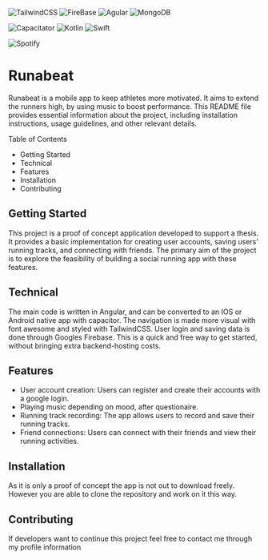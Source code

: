 ![TailwindCSS](https://img.shields.io/badge/tailwindcss-%2338B2AC.svg?style=for-the-badge&logo=tailwind-css&logoColor=white)
![FireBase](https://img.shields.io/badge/firebase-ffca28?style=for-the-badge&logo=firebase&logoColor=black)
![Agular](https://img.shields.io/badge/Angular-DD0031?style=for-the-badge&logo=angular&logoColor=white)
![MongoDB](https://img.shields.io/badge/MongoDB-4EA94B?style=for-the-badge&logo=mongodb&logoColor=white)

![Capacitator](https://img.shields.io/badge/Capacitor-119EFF?style=for-the-badge&logo=Capacitor&logoColor=white)
![Kotlin](https://img.shields.io/badge/Kotlin-0095D5?&style=for-the-badge&logo=kotlin&logoColor=white)
![Swift](https://img.shields.io/badge/Swift-FA7343?style=for-the-badge&logo=swift&logoColor=white)

![Spotify](https://img.shields.io/badge/Spotify-1ED760?&style=for-the-badge&logo=spotify&logoColor=white)

# Runabeat
Runabeat is a mobile app to keep athletes more motivated. It aims to extend the runners high, by using music to boost performance. This README file provides essential information about the project, including installation instructions, usage guidelines, and other relevant details.

Table of Contents
- Getting Started
- Technical
- Features
- Installation
- Contributing

## Getting Started
This project is a proof of concept application developed to support a thesis. It provides a basic implementation for creating user accounts, saving users' running tracks, and connecting with friends. The primary aim of the project is to explore the feasibility of building a social running app with these features.

## Technical
The main code is written in Angular, and can be converted to an IOS or Android native app with capacitor. The navigation is made more visual with font awesome and styled with TailwindCSS.
User login and saving data is done through Googles Firebase. This is a quick and free way to get started, without bringing extra backend-hosting costs.

## Features
- User account creation: Users can register and create their accounts with a google login.
- Playing music depending on mood, after questionaire.
- Running track recording: The app allows users to record and save their running tracks.
- Friend connections: Users can connect with their friends and view their running activities.

## Installation
As it is only a proof of concept the app is not out to download freely. However you are able to clone the repository and work on it this way.

## Contributing
If developers want to continue this project feel free to contact me through my profile information
